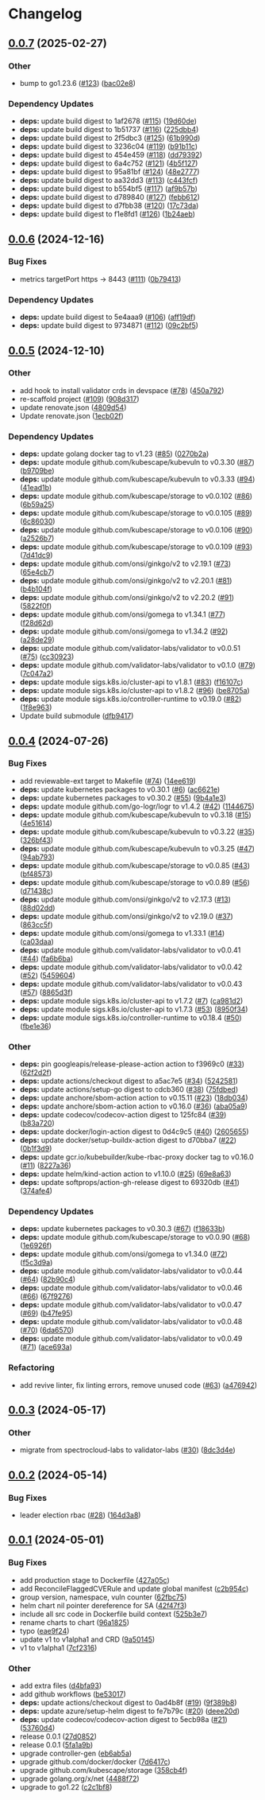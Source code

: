 # Changelog

## [0.0.7](https://github.com/validator-labs/validator-plugin-kubescape/compare/v0.0.6...v0.0.7) (2025-02-27)


### Other

* bump to go1.23.6 ([#123](https://github.com/validator-labs/validator-plugin-kubescape/issues/123)) ([bac02e8](https://github.com/validator-labs/validator-plugin-kubescape/commit/bac02e8be5824caf293da09035d41740d00a5f48))


### Dependency Updates

* **deps:** update build digest to 1af2678 ([#115](https://github.com/validator-labs/validator-plugin-kubescape/issues/115)) ([19d60de](https://github.com/validator-labs/validator-plugin-kubescape/commit/19d60dec857c71968c40c13ace8c2e63788c96c9))
* **deps:** update build digest to 1b51737 ([#116](https://github.com/validator-labs/validator-plugin-kubescape/issues/116)) ([225dbb4](https://github.com/validator-labs/validator-plugin-kubescape/commit/225dbb49e58054e32e14b45cea9538e9cb221350))
* **deps:** update build digest to 2f5dbc3 ([#125](https://github.com/validator-labs/validator-plugin-kubescape/issues/125)) ([61b990d](https://github.com/validator-labs/validator-plugin-kubescape/commit/61b990d969568e4c0d6ccffd7543db78b090c7d3))
* **deps:** update build digest to 3236c04 ([#119](https://github.com/validator-labs/validator-plugin-kubescape/issues/119)) ([b91b11c](https://github.com/validator-labs/validator-plugin-kubescape/commit/b91b11c4cce8e4dea68289d9672b48a0a0b94dba))
* **deps:** update build digest to 454e459 ([#118](https://github.com/validator-labs/validator-plugin-kubescape/issues/118)) ([dd79392](https://github.com/validator-labs/validator-plugin-kubescape/commit/dd79392c42a8ea2de733203103a7438d28f0e6d2))
* **deps:** update build digest to 6a4c752 ([#121](https://github.com/validator-labs/validator-plugin-kubescape/issues/121)) ([4b5f127](https://github.com/validator-labs/validator-plugin-kubescape/commit/4b5f1278452abd026c5e14ee72ce3d1db622f7e3))
* **deps:** update build digest to 95a81bf ([#124](https://github.com/validator-labs/validator-plugin-kubescape/issues/124)) ([48e2777](https://github.com/validator-labs/validator-plugin-kubescape/commit/48e2777a8437e28690dc0dba2d1f9e107ae3ff07))
* **deps:** update build digest to aa32dd3 ([#113](https://github.com/validator-labs/validator-plugin-kubescape/issues/113)) ([c443fcf](https://github.com/validator-labs/validator-plugin-kubescape/commit/c443fcfbfb18b535f7e8077fa315ad91a5c8d0b7))
* **deps:** update build digest to b554bf5 ([#117](https://github.com/validator-labs/validator-plugin-kubescape/issues/117)) ([af9b57b](https://github.com/validator-labs/validator-plugin-kubescape/commit/af9b57b463792f1a4910b9e69aee07cca8586866))
* **deps:** update build digest to d789840 ([#127](https://github.com/validator-labs/validator-plugin-kubescape/issues/127)) ([febb612](https://github.com/validator-labs/validator-plugin-kubescape/commit/febb612be2ee82b8a5ee05cee4dc47f41c6ef5b7))
* **deps:** update build digest to d7fbb38 ([#120](https://github.com/validator-labs/validator-plugin-kubescape/issues/120)) ([17c73da](https://github.com/validator-labs/validator-plugin-kubescape/commit/17c73da44dd72da19481d18e497071d7c213917a))
* **deps:** update build digest to f1e8fd1 ([#126](https://github.com/validator-labs/validator-plugin-kubescape/issues/126)) ([1b24aeb](https://github.com/validator-labs/validator-plugin-kubescape/commit/1b24aeb055957bd2d6345baa2342d9bbbbfe8477))

## [0.0.6](https://github.com/validator-labs/validator-plugin-kubescape/compare/v0.0.5...v0.0.6) (2024-12-16)


### Bug Fixes

* metrics targetPort https -&gt; 8443 ([#111](https://github.com/validator-labs/validator-plugin-kubescape/issues/111)) ([0b79413](https://github.com/validator-labs/validator-plugin-kubescape/commit/0b79413edca706f6e51a58bb52f6f724bdb66ae3))


### Dependency Updates

* **deps:** update build digest to 5e4aaa9 ([#106](https://github.com/validator-labs/validator-plugin-kubescape/issues/106)) ([aff19df](https://github.com/validator-labs/validator-plugin-kubescape/commit/aff19dfbbb178ea239b4a9d72c16a1aa435b9731))
* **deps:** update build digest to 9734871 ([#112](https://github.com/validator-labs/validator-plugin-kubescape/issues/112)) ([09c2bf5](https://github.com/validator-labs/validator-plugin-kubescape/commit/09c2bf5cad92f3e9586d486980cf65a0579cffbe))

## [0.0.5](https://github.com/validator-labs/validator-plugin-kubescape/compare/v0.0.4...v0.0.5) (2024-12-10)


### Other

* add hook to install validator crds in devspace ([#78](https://github.com/validator-labs/validator-plugin-kubescape/issues/78)) ([450a792](https://github.com/validator-labs/validator-plugin-kubescape/commit/450a792e17ca77d4cee49a132c182104341ee3c1))
* re-scaffold project ([#109](https://github.com/validator-labs/validator-plugin-kubescape/issues/109)) ([908d317](https://github.com/validator-labs/validator-plugin-kubescape/commit/908d317858031df2123457208bbeb560ce878e7f))
* update renovate.json ([4809d54](https://github.com/validator-labs/validator-plugin-kubescape/commit/4809d540e7548063a4c52b8c4e6d90af6152b8d5))
* Update renovate.json ([1ecb02f](https://github.com/validator-labs/validator-plugin-kubescape/commit/1ecb02f86928fe8cfddcd4e9f771cab29d6c9922))


### Dependency Updates

* **deps:** update golang docker tag to v1.23 ([#85](https://github.com/validator-labs/validator-plugin-kubescape/issues/85)) ([0270b2a](https://github.com/validator-labs/validator-plugin-kubescape/commit/0270b2a73dd781760eab5d554b3a1a1b191e208c))
* **deps:** update module github.com/kubescape/kubevuln to v0.3.30 ([#87](https://github.com/validator-labs/validator-plugin-kubescape/issues/87)) ([b9709be](https://github.com/validator-labs/validator-plugin-kubescape/commit/b9709bee92e096e145bc2c0d61623978daa12e04))
* **deps:** update module github.com/kubescape/kubevuln to v0.3.33 ([#94](https://github.com/validator-labs/validator-plugin-kubescape/issues/94)) ([41ead1b](https://github.com/validator-labs/validator-plugin-kubescape/commit/41ead1bb5edc4642dfb40cce983ca628374b2a87))
* **deps:** update module github.com/kubescape/storage to v0.0.102 ([#86](https://github.com/validator-labs/validator-plugin-kubescape/issues/86)) ([6b59a25](https://github.com/validator-labs/validator-plugin-kubescape/commit/6b59a2535177d1819dee614a5139f03ebae91fcb))
* **deps:** update module github.com/kubescape/storage to v0.0.105 ([#89](https://github.com/validator-labs/validator-plugin-kubescape/issues/89)) ([6c86030](https://github.com/validator-labs/validator-plugin-kubescape/commit/6c86030a8708eecbc738362550b8707d2d96366c))
* **deps:** update module github.com/kubescape/storage to v0.0.106 ([#90](https://github.com/validator-labs/validator-plugin-kubescape/issues/90)) ([a2526b7](https://github.com/validator-labs/validator-plugin-kubescape/commit/a2526b7c691233adcfd1b14ef64279633bfeb62c))
* **deps:** update module github.com/kubescape/storage to v0.0.109 ([#93](https://github.com/validator-labs/validator-plugin-kubescape/issues/93)) ([7d41dc9](https://github.com/validator-labs/validator-plugin-kubescape/commit/7d41dc9e5f5e9adfa1277b9127e4f8e54b11906f))
* **deps:** update module github.com/onsi/ginkgo/v2 to v2.19.1 ([#73](https://github.com/validator-labs/validator-plugin-kubescape/issues/73)) ([65e4cb7](https://github.com/validator-labs/validator-plugin-kubescape/commit/65e4cb7a228bdb9ec97e7daa772f6c81465508ac))
* **deps:** update module github.com/onsi/ginkgo/v2 to v2.20.1 ([#81](https://github.com/validator-labs/validator-plugin-kubescape/issues/81)) ([b4b104f](https://github.com/validator-labs/validator-plugin-kubescape/commit/b4b104f633eebd75ef6939578b47d2548c6f559c))
* **deps:** update module github.com/onsi/ginkgo/v2 to v2.20.2 ([#91](https://github.com/validator-labs/validator-plugin-kubescape/issues/91)) ([5822f0f](https://github.com/validator-labs/validator-plugin-kubescape/commit/5822f0ff174f732627a099372ae6ada6773476fe))
* **deps:** update module github.com/onsi/gomega to v1.34.1 ([#77](https://github.com/validator-labs/validator-plugin-kubescape/issues/77)) ([f28d62d](https://github.com/validator-labs/validator-plugin-kubescape/commit/f28d62dd4775667bfb8b84512dbed429d232ddfe))
* **deps:** update module github.com/onsi/gomega to v1.34.2 ([#92](https://github.com/validator-labs/validator-plugin-kubescape/issues/92)) ([a28de29](https://github.com/validator-labs/validator-plugin-kubescape/commit/a28de29f465195c785d37b32fa21822faa0b7cef))
* **deps:** update module github.com/validator-labs/validator to v0.0.51 ([#75](https://github.com/validator-labs/validator-plugin-kubescape/issues/75)) ([cc30923](https://github.com/validator-labs/validator-plugin-kubescape/commit/cc309232416b0508f407399adce553b54272e2d6))
* **deps:** update module github.com/validator-labs/validator to v0.1.0 ([#79](https://github.com/validator-labs/validator-plugin-kubescape/issues/79)) ([7c047a2](https://github.com/validator-labs/validator-plugin-kubescape/commit/7c047a2f197a6f662094990e31c37aaa1f474ca8))
* **deps:** update module sigs.k8s.io/cluster-api to v1.8.1 ([#83](https://github.com/validator-labs/validator-plugin-kubescape/issues/83)) ([f16107c](https://github.com/validator-labs/validator-plugin-kubescape/commit/f16107c1a14d09c629248a1bf63eefc319e9bfcb))
* **deps:** update module sigs.k8s.io/cluster-api to v1.8.2 ([#96](https://github.com/validator-labs/validator-plugin-kubescape/issues/96)) ([be8705a](https://github.com/validator-labs/validator-plugin-kubescape/commit/be8705a90fe61d09aa8163d96694e090891eeb6b))
* **deps:** update module sigs.k8s.io/controller-runtime to v0.19.0 ([#82](https://github.com/validator-labs/validator-plugin-kubescape/issues/82)) ([1f8e963](https://github.com/validator-labs/validator-plugin-kubescape/commit/1f8e963fa23d7121c4513a4cce2d47b11679e73d))
* Update build submodule ([dfb9417](https://github.com/validator-labs/validator-plugin-kubescape/commit/dfb94173aa2d8139c13a37d9080077605e00cf87))

## [0.0.4](https://github.com/validator-labs/validator-plugin-kubescape/compare/v0.0.3...v0.0.4) (2024-07-26)


### Bug Fixes

* add reviewable-ext target to Makefile ([#74](https://github.com/validator-labs/validator-plugin-kubescape/issues/74)) ([14ee619](https://github.com/validator-labs/validator-plugin-kubescape/commit/14ee619fa88294c7aa28f4c2580fd0eaae3703b9))
* **deps:** update kubernetes packages to v0.30.1 ([#6](https://github.com/validator-labs/validator-plugin-kubescape/issues/6)) ([ac6621e](https://github.com/validator-labs/validator-plugin-kubescape/commit/ac6621ebec8e5d9657433fe3b96838215df7c01a))
* **deps:** update kubernetes packages to v0.30.2 ([#55](https://github.com/validator-labs/validator-plugin-kubescape/issues/55)) ([9b4a1e3](https://github.com/validator-labs/validator-plugin-kubescape/commit/9b4a1e3618fdca2afc4becec14489624b5b6eec5))
* **deps:** update module github.com/go-logr/logr to v1.4.2 ([#42](https://github.com/validator-labs/validator-plugin-kubescape/issues/42)) ([1144675](https://github.com/validator-labs/validator-plugin-kubescape/commit/114467599d8b65c771c5a6d1b71c2ec8dd340b85))
* **deps:** update module github.com/kubescape/kubevuln to v0.3.18 ([#15](https://github.com/validator-labs/validator-plugin-kubescape/issues/15)) ([4e51614](https://github.com/validator-labs/validator-plugin-kubescape/commit/4e51614ad90850189db074d16a0250d455f99035))
* **deps:** update module github.com/kubescape/kubevuln to v0.3.22 ([#35](https://github.com/validator-labs/validator-plugin-kubescape/issues/35)) ([326bf43](https://github.com/validator-labs/validator-plugin-kubescape/commit/326bf4390722e4c10e49099a03aac9f70c5b1769))
* **deps:** update module github.com/kubescape/kubevuln to v0.3.25 ([#47](https://github.com/validator-labs/validator-plugin-kubescape/issues/47)) ([94ab793](https://github.com/validator-labs/validator-plugin-kubescape/commit/94ab793238f4a065bb9a65813b57a2563c999344))
* **deps:** update module github.com/kubescape/storage to v0.0.85 ([#43](https://github.com/validator-labs/validator-plugin-kubescape/issues/43)) ([bf48573](https://github.com/validator-labs/validator-plugin-kubescape/commit/bf485737d04b5eb9c92305001aba9565a59beb59))
* **deps:** update module github.com/kubescape/storage to v0.0.89 ([#56](https://github.com/validator-labs/validator-plugin-kubescape/issues/56)) ([d71438c](https://github.com/validator-labs/validator-plugin-kubescape/commit/d71438cb5ecb4c9178c6cba76ad00400cc973984))
* **deps:** update module github.com/onsi/ginkgo/v2 to v2.17.3 ([#13](https://github.com/validator-labs/validator-plugin-kubescape/issues/13)) ([88d02dd](https://github.com/validator-labs/validator-plugin-kubescape/commit/88d02dd4751cccd34b91aee4dbe83842be6e5de4))
* **deps:** update module github.com/onsi/ginkgo/v2 to v2.19.0 ([#37](https://github.com/validator-labs/validator-plugin-kubescape/issues/37)) ([863cc5f](https://github.com/validator-labs/validator-plugin-kubescape/commit/863cc5f4147afd69afc1748df6c41167dc8b88af))
* **deps:** update module github.com/onsi/gomega to v1.33.1 ([#14](https://github.com/validator-labs/validator-plugin-kubescape/issues/14)) ([ca03daa](https://github.com/validator-labs/validator-plugin-kubescape/commit/ca03daa37a0cbfa8f099c22080592fbebb25fc1e))
* **deps:** update module github.com/validator-labs/validator to v0.0.41 ([#44](https://github.com/validator-labs/validator-plugin-kubescape/issues/44)) ([fa6b6ba](https://github.com/validator-labs/validator-plugin-kubescape/commit/fa6b6ba6561056c745d375c5b009474568e8605f))
* **deps:** update module github.com/validator-labs/validator to v0.0.42 ([#52](https://github.com/validator-labs/validator-plugin-kubescape/issues/52)) ([5459604](https://github.com/validator-labs/validator-plugin-kubescape/commit/5459604400118b0ba6074df0fe38bd55aa5b12dd))
* **deps:** update module github.com/validator-labs/validator to v0.0.43 ([#57](https://github.com/validator-labs/validator-plugin-kubescape/issues/57)) ([8865d3f](https://github.com/validator-labs/validator-plugin-kubescape/commit/8865d3fe1458b0399f264d06825c6a1f658c9daf))
* **deps:** update module sigs.k8s.io/cluster-api to v1.7.2 ([#7](https://github.com/validator-labs/validator-plugin-kubescape/issues/7)) ([ca981d2](https://github.com/validator-labs/validator-plugin-kubescape/commit/ca981d21e7ac44efa36aec2af2f8d0855aeec392))
* **deps:** update module sigs.k8s.io/cluster-api to v1.7.3 ([#53](https://github.com/validator-labs/validator-plugin-kubescape/issues/53)) ([8950f34](https://github.com/validator-labs/validator-plugin-kubescape/commit/8950f343d9997078041839f61b48197a2fa622d5))
* **deps:** update module sigs.k8s.io/controller-runtime to v0.18.4 ([#50](https://github.com/validator-labs/validator-plugin-kubescape/issues/50)) ([fbe1e36](https://github.com/validator-labs/validator-plugin-kubescape/commit/fbe1e36ecb1dd50c8f500441eb0aad473eb7742f))


### Other

* **deps:** pin googleapis/release-please-action action to f3969c0 ([#33](https://github.com/validator-labs/validator-plugin-kubescape/issues/33)) ([62f2d2f](https://github.com/validator-labs/validator-plugin-kubescape/commit/62f2d2f881c34890cc78748fea3eeb9b4dfbccc3))
* **deps:** update actions/checkout digest to a5ac7e5 ([#34](https://github.com/validator-labs/validator-plugin-kubescape/issues/34)) ([5242581](https://github.com/validator-labs/validator-plugin-kubescape/commit/52425814a26103d522f82cabe6e2def8b5f37671))
* **deps:** update actions/setup-go digest to cdcb360 ([#38](https://github.com/validator-labs/validator-plugin-kubescape/issues/38)) ([75fdbed](https://github.com/validator-labs/validator-plugin-kubescape/commit/75fdbedd200779d41717721ed8f369edc853aabd))
* **deps:** update anchore/sbom-action action to v0.15.11 ([#23](https://github.com/validator-labs/validator-plugin-kubescape/issues/23)) ([18db034](https://github.com/validator-labs/validator-plugin-kubescape/commit/18db034442e31125f6dba7d2163a6da9c3646203))
* **deps:** update anchore/sbom-action action to v0.16.0 ([#36](https://github.com/validator-labs/validator-plugin-kubescape/issues/36)) ([aba05a9](https://github.com/validator-labs/validator-plugin-kubescape/commit/aba05a9b7364717ba8652c4960a512374880970c))
* **deps:** update codecov/codecov-action digest to 125fc84 ([#39](https://github.com/validator-labs/validator-plugin-kubescape/issues/39)) ([b83a720](https://github.com/validator-labs/validator-plugin-kubescape/commit/b83a720b94470b8a3a6328459ee3cca9320ca4b1))
* **deps:** update docker/login-action digest to 0d4c9c5 ([#40](https://github.com/validator-labs/validator-plugin-kubescape/issues/40)) ([2605655](https://github.com/validator-labs/validator-plugin-kubescape/commit/260565540657c987f0e7299494c0aecbf1662329))
* **deps:** update docker/setup-buildx-action digest to d70bba7 ([#22](https://github.com/validator-labs/validator-plugin-kubescape/issues/22)) ([0b1f3d9](https://github.com/validator-labs/validator-plugin-kubescape/commit/0b1f3d966af1fe765d33efb7c1bf642e7c5953c4))
* **deps:** update gcr.io/kubebuilder/kube-rbac-proxy docker tag to v0.16.0 ([#11](https://github.com/validator-labs/validator-plugin-kubescape/issues/11)) ([8227a36](https://github.com/validator-labs/validator-plugin-kubescape/commit/8227a3682f5ce43446fe0d31140a39fa82ca7f9c))
* **deps:** update helm/kind-action action to v1.10.0 ([#25](https://github.com/validator-labs/validator-plugin-kubescape/issues/25)) ([69e8a63](https://github.com/validator-labs/validator-plugin-kubescape/commit/69e8a632a4fd6ca4a6024434a6c8e289b2799c66))
* **deps:** update softprops/action-gh-release digest to 69320db ([#41](https://github.com/validator-labs/validator-plugin-kubescape/issues/41)) ([374afe4](https://github.com/validator-labs/validator-plugin-kubescape/commit/374afe47151b4fc19fa5ef919f017be5ff640ca4))


### Dependency Updates

* **deps:** update kubernetes packages to v0.30.3 ([#67](https://github.com/validator-labs/validator-plugin-kubescape/issues/67)) ([f18633b](https://github.com/validator-labs/validator-plugin-kubescape/commit/f18633b93d14860a9c45897971c22f40c823353d))
* **deps:** update module github.com/kubescape/storage to v0.0.90 ([#68](https://github.com/validator-labs/validator-plugin-kubescape/issues/68)) ([1e6926f](https://github.com/validator-labs/validator-plugin-kubescape/commit/1e6926fa640ec1af83e5721c2feb619b6f5858cd))
* **deps:** update module github.com/onsi/gomega to v1.34.0 ([#72](https://github.com/validator-labs/validator-plugin-kubescape/issues/72)) ([f5c3d9a](https://github.com/validator-labs/validator-plugin-kubescape/commit/f5c3d9acb80c2419917a9fcaae54b315f72e77c1))
* **deps:** update module github.com/validator-labs/validator to v0.0.44 ([#64](https://github.com/validator-labs/validator-plugin-kubescape/issues/64)) ([82b90c4](https://github.com/validator-labs/validator-plugin-kubescape/commit/82b90c4960c74afde61abd97f91f91f212cc4a7f))
* **deps:** update module github.com/validator-labs/validator to v0.0.46 ([#66](https://github.com/validator-labs/validator-plugin-kubescape/issues/66)) ([67f9276](https://github.com/validator-labs/validator-plugin-kubescape/commit/67f9276d25c2d55e4ab6e0749537497c2ccc79a1))
* **deps:** update module github.com/validator-labs/validator to v0.0.47 ([#69](https://github.com/validator-labs/validator-plugin-kubescape/issues/69)) ([b47fe95](https://github.com/validator-labs/validator-plugin-kubescape/commit/b47fe953f7f2fcc643723be3a16d825ef06d1ac8))
* **deps:** update module github.com/validator-labs/validator to v0.0.48 ([#70](https://github.com/validator-labs/validator-plugin-kubescape/issues/70)) ([6da6570](https://github.com/validator-labs/validator-plugin-kubescape/commit/6da6570ea9f065bb37ab2319ba8c613f2a945c00))
* **deps:** update module github.com/validator-labs/validator to v0.0.49 ([#71](https://github.com/validator-labs/validator-plugin-kubescape/issues/71)) ([ace693a](https://github.com/validator-labs/validator-plugin-kubescape/commit/ace693ad5309fea860adac4381ddcd8a509cacb2))


### Refactoring

* add revive linter, fix linting errors, remove unused code ([#63](https://github.com/validator-labs/validator-plugin-kubescape/issues/63)) ([a476942](https://github.com/validator-labs/validator-plugin-kubescape/commit/a4769424f68b62180e3392d68482e2d73795d27c))

## [0.0.3](https://github.com/validator-labs/validator-plugin-kubescape/compare/v0.0.2...v0.0.3) (2024-05-17)


### Other

* migrate from spectrocloud-labs to validator-labs ([#30](https://github.com/validator-labs/validator-plugin-kubescape/issues/30)) ([8dc3d4e](https://github.com/validator-labs/validator-plugin-kubescape/commit/8dc3d4e94d90861d1ada9c27001d3dddaf16cb3e))

## [0.0.2](https://github.com/validator-labs/validator-plugin-kubescape/compare/v0.0.1...v0.0.2) (2024-05-14)


### Bug Fixes

* leader election rbac ([#28](https://github.com/validator-labs/validator-plugin-kubescape/issues/28)) ([164d3a8](https://github.com/validator-labs/validator-plugin-kubescape/commit/164d3a89c8d966000e431e26e061c6a0f6e63082))

## [0.0.1](https://github.com/validator-labs/validator-plugin-kubescape/compare/v0.0.1...v0.0.1) (2024-05-01)


### Bug Fixes

* add production stage to Dockerfile ([427a05c](https://github.com/validator-labs/validator-plugin-kubescape/commit/427a05cf77ed0aef93fddf25b9a11b9ba1f0521c))
* add ReconcileFlaggedCVERule and update global manifest ([c2b954c](https://github.com/validator-labs/validator-plugin-kubescape/commit/c2b954c97180a2a62f5b74469ba133b8957c3a7f))
* group version, namespace, vuln counter ([62fbc75](https://github.com/validator-labs/validator-plugin-kubescape/commit/62fbc75da3218a10b58a81fd0462f4e926c5512e))
* helm chart nil pointer dereference for SA ([42f47f3](https://github.com/validator-labs/validator-plugin-kubescape/commit/42f47f39b2db7661b2ce65b9e7aa3dfbccfb5d6f))
* include all src code in Dockerfile build context ([525b3e7](https://github.com/validator-labs/validator-plugin-kubescape/commit/525b3e7b9c6ec37ec677a7508f85f73c27cdc802))
* rename charts to chart ([96a1825](https://github.com/validator-labs/validator-plugin-kubescape/commit/96a1825fb157d227b67e2764bec155ecb1dc0d86))
* typo ([eae9f24](https://github.com/validator-labs/validator-plugin-kubescape/commit/eae9f24de26a034323012cd39cd88b7462673fc9))
* update v1 to v1alpha1 and CRD ([9a50145](https://github.com/validator-labs/validator-plugin-kubescape/commit/9a50145500c8d58868f6ff2eae7bb7a0191e7b1c))
* v1 to v1alpha1 ([7cf2316](https://github.com/validator-labs/validator-plugin-kubescape/commit/7cf23167b3d9cf95b88547b928869282e4d09106))


### Other

* add extra files ([d4bfa93](https://github.com/validator-labs/validator-plugin-kubescape/commit/d4bfa93c7213ac1503d4c64664d1127f1a339dbd))
* add github workflows ([be53017](https://github.com/validator-labs/validator-plugin-kubescape/commit/be530174c2914160fdcac82f0c42e34104debe31))
* **deps:** update actions/checkout digest to 0ad4b8f ([#19](https://github.com/validator-labs/validator-plugin-kubescape/issues/19)) ([9f389b8](https://github.com/validator-labs/validator-plugin-kubescape/commit/9f389b88d9619409c61bdeb76a28880508bbc6d9))
* **deps:** update azure/setup-helm digest to fe7b79c ([#20](https://github.com/validator-labs/validator-plugin-kubescape/issues/20)) ([deee20d](https://github.com/validator-labs/validator-plugin-kubescape/commit/deee20d68d61002b99d207bc81ec9d023551cf42))
* **deps:** update codecov/codecov-action digest to 5ecb98a ([#21](https://github.com/validator-labs/validator-plugin-kubescape/issues/21)) ([53760d4](https://github.com/validator-labs/validator-plugin-kubescape/commit/53760d4c3ec1fd25231fbab6e54d3034bcbe4739))
* release 0.0.1 ([27d0852](https://github.com/validator-labs/validator-plugin-kubescape/commit/27d08523b35a8eb61cb57063d7daccc3da617b09))
* release 0.0.1 ([5fa1a9b](https://github.com/validator-labs/validator-plugin-kubescape/commit/5fa1a9bfd86057edb51fdcc51d4b6b3d5b9855b0))
* upgrade controller-gen ([eb6ab5a](https://github.com/validator-labs/validator-plugin-kubescape/commit/eb6ab5a184a11a25e3780906876f3eb1fa68ea3f))
* upgrade github.com/docker/docker ([7d6417c](https://github.com/validator-labs/validator-plugin-kubescape/commit/7d6417c9d11642c5ad2a0ceecc91d26c890afe2b))
* upgrade github.com/kubescape/storage ([358cb4f](https://github.com/validator-labs/validator-plugin-kubescape/commit/358cb4f871787af53a5c1044747c7b1bfc9c3baf))
* upgrade golang.org/x/net ([4488f72](https://github.com/validator-labs/validator-plugin-kubescape/commit/4488f72dcbc6dd5f081036caf78bed01c3ff441e))
* upgrade to go1.22 ([c2c1bf8](https://github.com/validator-labs/validator-plugin-kubescape/commit/c2c1bf85bf465c1c250df9c2cf404d394edac5a9))
